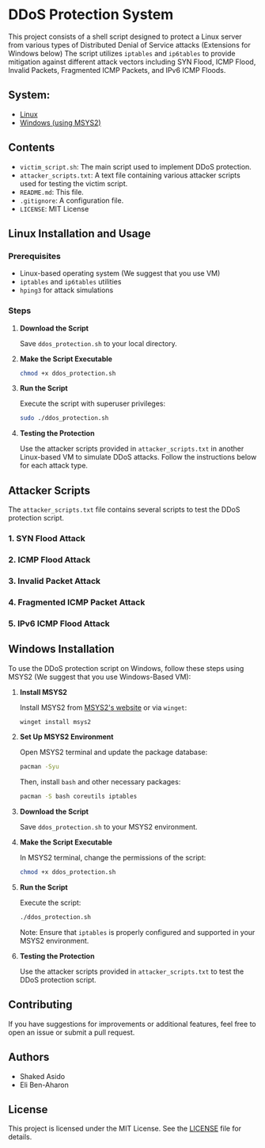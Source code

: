 # DDoS Protection System

This project consists of a shell script designed to protect a Linux server from various types of Distributed Denial of Service attacks (Extensions for Windows below) The script utilizes `iptables` and `ip6tables` to provide mitigation against different attack vectors including SYN Flood, ICMP Flood, Invalid Packets, Fragmented ICMP Packets, and IPv6 ICMP Floods.

## System:

- [Linux](#linux-installation-and-usage)
- [Windows (using MSYS2)](#windows-installation)

## Contents

- `victim_script.sh`: The main script used to implement DDoS protection.
- `attacker_scripts.txt`: A text file containing various attacker scripts used for testing the victim script.
- `README.md`: This file.
- `.gitignore`: A configuration file.
- `LICENSE`: MIT License


## Linux Installation and Usage

### Prerequisites

- Linux-based operating system (We suggest that you use VM)
- `iptables` and `ip6tables` utilities
- `hping3` for attack simulations

### Steps

1. **Download the Script**

   Save `ddos_protection.sh` to your local directory.

2. **Make the Script Executable**

   ```bash
   chmod +x ddos_protection.sh
   ```

3. **Run the Script**

   Execute the script with superuser privileges:

   ```bash
   sudo ./ddos_protection.sh
   ```

4. **Testing the Protection**

   Use the attacker scripts provided in `attacker_scripts.txt` in another Linux-based VM to simulate DDoS attacks. Follow the instructions below for each attack type.

## Attacker Scripts

The `attacker_scripts.txt` file contains several scripts to test the DDoS protection script. 

### 1. SYN Flood Attack

### 2. ICMP Flood Attack

### 3. Invalid Packet Attack

### 4. Fragmented ICMP Packet Attack

### 5. IPv6 ICMP Flood Attack


## Windows Installation

To use the DDoS protection script on Windows, follow these steps using MSYS2 (We suggest that you use Windows-Based VM):

1. **Install MSYS2**

   Install MSYS2 from [MSYS2's website](https://www.msys2.org/) or via `winget`:

   ```bash
   winget install msys2
   ```

2. **Set Up MSYS2 Environment**

   Open MSYS2 terminal and update the package database:

   ```bash
   pacman -Syu
   ```

   Then, install `bash` and other necessary packages:

   ```bash
   pacman -S bash coreutils iptables
   ```

3. **Download the Script**

   Save `ddos_protection.sh` to your MSYS2 environment.

4. **Make the Script Executable**

   In MSYS2 terminal, change the permissions of the script:

   ```bash
   chmod +x ddos_protection.sh
   ```

5. **Run the Script**

   Execute the script:

   ```bash
   ./ddos_protection.sh
   ```

   Note: Ensure that `iptables` is properly configured and supported in your MSYS2 environment.

6. **Testing the Protection**

   Use the attacker scripts provided in `attacker_scripts.txt` to test the DDoS protection script.

## Contributing

If you have suggestions for improvements or additional features, feel free to open an issue or submit a pull request.

## Authors

- Shaked Asido
- Eli Ben-Aharon

## License

This project is licensed under the MIT License. See the [LICENSE](LICENSE) file for details.
